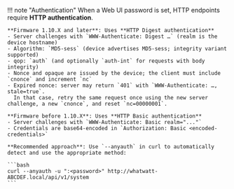 <!-- normalized admonition for reuse across pages and partial includes -->
!!! note "Authentication"
    When a Web UI password is set, HTTP endpoints require **HTTP authentication**.

    **Firmware 1.10.X and later**: Uses **HTTP Digest authentication**
    - Server challenges with `WWW-Authenticate: Digest …` (realm is the device hostname)
    - Algorithm: `MD5-sess` (device advertises MD5-sess; integrity variant supported)
    - qop: `auth` (and optionally `auth-int` for requests with body integrity)
    - Nonce and opaque are issued by the device; the client must include `cnonce` and increment `nc`
    - Expired nonce: server may return `401` with `WWW-Authenticate: …, stale=true`.
      In that case, retry the same request once using the new server challenge, a new `cnonce`, and reset `nc=00000001`.

    **Firmware before 1.10.X**: Uses **HTTP Basic authentication**
    - Server challenges with `WWW-Authenticate: Basic realm="..."`
    - Credentials are base64-encoded in `Authorization: Basic <encoded-credentials>`

    **Recommended approach**: Use `--anyauth` in curl to automatically detect and use the appropriate method:

    ```bash
    curl --anyauth -u ":<password>" http://whatwatt-ABCDEF.local/api/v1/system
    ```
